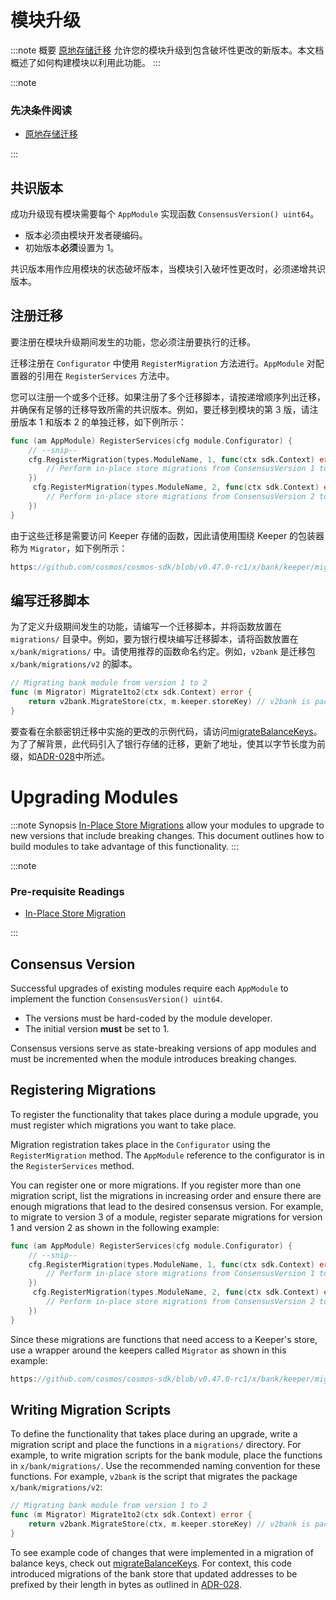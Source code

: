 # 模块升级

:::note 概要
[原地存储迁移](../../develop/advanced-concepts/16-upgrade.md) 允许您的模块升级到包含破坏性更改的新版本。本文档概述了如何构建模块以利用此功能。
:::

:::note

### 先决条件阅读

* [原地存储迁移](../../develop/advanced-concepts/16-upgrade.md)

:::

## 共识版本

成功升级现有模块需要每个 `AppModule` 实现函数 `ConsensusVersion() uint64`。

* 版本必须由模块开发者硬编码。
* 初始版本**必须**设置为 1。

共识版本用作应用模块的状态破坏版本，当模块引入破坏性更改时，必须递增共识版本。

## 注册迁移

要注册在模块升级期间发生的功能，您必须注册要执行的迁移。

迁移注册在 `Configurator` 中使用 `RegisterMigration` 方法进行。`AppModule` 对配置器的引用在 `RegisterServices` 方法中。

您可以注册一个或多个迁移。如果注册了多个迁移脚本，请按递增顺序列出迁移，并确保有足够的迁移导致所需的共识版本。例如，要迁移到模块的第 3 版，请注册版本 1 和版本 2 的单独迁移，如下例所示：

```go
func (am AppModule) RegisterServices(cfg module.Configurator) {
    // --snip--
    cfg.RegisterMigration(types.ModuleName, 1, func(ctx sdk.Context) error {
        // Perform in-place store migrations from ConsensusVersion 1 to 2.
    })
     cfg.RegisterMigration(types.ModuleName, 2, func(ctx sdk.Context) error {
        // Perform in-place store migrations from ConsensusVersion 2 to 3.
    })
}
```

由于这些迁移是需要访问 Keeper 存储的函数，因此请使用围绕 Keeper 的包装器称为 `Migrator`，如下例所示：

```go reference
https://github.com/cosmos/cosmos-sdk/blob/v0.47.0-rc1/x/bank/keeper/migrations.go#L11-L35
```

## 编写迁移脚本

为了定义升级期间发生的功能，请编写一个迁移脚本，并将函数放置在 `migrations/` 目录中。例如，要为银行模块编写迁移脚本，请将函数放置在 `x/bank/migrations/` 中。请使用推荐的函数命名约定。例如，`v2bank` 是迁移包 `x/bank/migrations/v2` 的脚本。

```go
// Migrating bank module from version 1 to 2
func (m Migrator) Migrate1to2(ctx sdk.Context) error {
	return v2bank.MigrateStore(ctx, m.keeper.storeKey) // v2bank is package `x/bank/migrations/v2`.
}
```

要查看在余额密钥迁移中实施的更改的示例代码，请访问[migrateBalanceKeys](https://github.com/cosmos/cosmos-sdk/blob/v0.47.0-rc1/x/bank/migrations/v2/store.go#L52-L73)。为了了解背景，此代码引入了银行存储的迁移，更新了地址，使其以字节长度为前缀，如[ADR-028](../architecture/adr-028-public-key-addresses.md)中所述。




# Upgrading Modules

:::note Synopsis
[In-Place Store Migrations](../../develop/advanced-concepts/16-upgrade.md) allow your modules to upgrade to new versions that include breaking changes. This document outlines how to build modules to take advantage of this functionality.
:::

:::note

### Pre-requisite Readings

* [In-Place Store Migration](../../develop/advanced-concepts/16-upgrade.md)

:::

## Consensus Version

Successful upgrades of existing modules require each `AppModule` to implement the function `ConsensusVersion() uint64`.

* The versions must be hard-coded by the module developer.
* The initial version **must** be set to 1.

Consensus versions serve as state-breaking versions of app modules and must be incremented when the module introduces breaking changes.

## Registering Migrations

To register the functionality that takes place during a module upgrade, you must register which migrations you want to take place.

Migration registration takes place in the `Configurator` using the `RegisterMigration` method. The `AppModule` reference to the configurator is in the `RegisterServices` method.

You can register one or more migrations. If you register more than one migration script, list the migrations in increasing order and ensure there are enough migrations that lead to the desired consensus version. For example, to migrate to version 3 of a module, register separate migrations for version 1 and version 2 as shown in the following example:

```go
func (am AppModule) RegisterServices(cfg module.Configurator) {
    // --snip--
    cfg.RegisterMigration(types.ModuleName, 1, func(ctx sdk.Context) error {
        // Perform in-place store migrations from ConsensusVersion 1 to 2.
    })
     cfg.RegisterMigration(types.ModuleName, 2, func(ctx sdk.Context) error {
        // Perform in-place store migrations from ConsensusVersion 2 to 3.
    })
}
```

Since these migrations are functions that need access to a Keeper's store, use a wrapper around the keepers called `Migrator` as shown in this example:

```go reference
https://github.com/cosmos/cosmos-sdk/blob/v0.47.0-rc1/x/bank/keeper/migrations.go#L11-L35
```

## Writing Migration Scripts

To define the functionality that takes place during an upgrade, write a migration script and place the functions in a `migrations/` directory. For example, to write migration scripts for the bank module, place the functions in `x/bank/migrations/`. Use the recommended naming convention for these functions. For example, `v2bank` is the script that migrates the package `x/bank/migrations/v2`:

```go
// Migrating bank module from version 1 to 2
func (m Migrator) Migrate1to2(ctx sdk.Context) error {
	return v2bank.MigrateStore(ctx, m.keeper.storeKey) // v2bank is package `x/bank/migrations/v2`.
}
```

To see example code of changes that were implemented in a migration of balance keys, check out [migrateBalanceKeys](https://github.com/cosmos/cosmos-sdk/blob/v0.47.0-rc1/x/bank/migrations/v2/store.go#L52-L73). For context, this code introduced migrations of the bank store that updated addresses to be prefixed by their length in bytes as outlined in [ADR-028](../architecture/adr-028-public-key-addresses.md).
